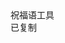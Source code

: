 
<html lang="zh-CN">
<head>
  <meta charset="UTF-8">
  <meta name="viewport" content="width=device-width, initial-scale=1.0">
  <title>端午祝福语</title>
  <script src="https://cdn.tailwindcss.com"></script>
  <link href="https://cdn.jsdelivr.net/npm/font-awesome@4.7.0/css/font-awesome.min.css" rel="stylesheet">
  
  <script>
    tailwind.config = {
      theme: {
        extend: {
          colors: {
            primary: '#165DFF',
            success: '#00B42A',
            neutral: '#F5F7FA',
            'neutral-light': '#F9FAFB',
          },
          fontFamily: {
            inter: ['Inter', 'system-ui', 'sans-serif'],
          },
          boxShadow: {
            'micro': '0 1px 4px rgba(0,0,0,0.05)',
          },
          borderRadius: {
            'sm': '4px',
          }
        },
      }
    }
  </script>
  
  <style type="text/tailwindcss">
    body {
      overscroll-behavior: none;
    }
    .blessing-card {
      transition: transform 0.2s ease, box-shadow 0.2s ease;
    }
    .blessing-card:hover {
      transform: translateX(4px);
      box-shadow: 0 2px 8px rgba(22, 93, 255, 0.1);
    }
  </style>
</head>
<body class="font-inter bg-neutral-light min-h-screen">



  <main class="max-w-6xl mx-auto px-4 pb-12">
    <div class="grid grid-cols-1 gap-3" id="blessingContainer">
      <!-- 祝福语卡片动态生成 -->
    </div>
  </main>

  <footer class="bg-white border-t border-gray-200 py-3">
    <div class="text-center text-xs text-gray-500">
       祝福语工具     </div>
  </footer>

  <div id="toast" class="fixed bottom-6 left-1/2 transform -translate-x-1/2 bg-success text-white px-4 py-2 rounded-sm shadow-md opacity-0 transition-opacity duration-300">
    <i class="fa fa-check mr-1"></i>
    <span>已复制</span>
  </div>

  <script>
    // 完整的100条祝福语数据
    const blessings = [
      { id: 1, content: "祝大家端午安康" },
      { id: 2, content: "香囊寄思" },
      { id: 3, content: "粽子飘香" },
      { id: 4, content: "万树千山粽是情" },
      { id: 5, content: "送你一颗好运粽" },
      { id: 6, content: "五月五赛龙舟" },
      { id: 7, content: "好的东西就需要分享" },
      { id: 8, content: "愿幸福的粽叶裹住你" },
      { id: 9, content: "送你一只香甜粽子" },
      { id: 10, content: "想拉着你的手一起看龙舟" },
      { id: 11, content: "禁止端午节不理我" },
      { id: 12, content: "今年送你的粽子不一般" },
      { id: 13, content: "祝你端午吉祥如意" },
      { id: 14, content: "希望你粽是幸运" },
      { id: 15, content: "蒲月初五是端午" },
      { id: 16, content: "青绿的粽叶包裹浓浓的真情" },
      { id: 17, content: "五色的丝线迎风飞舞" },
      { id: 18, content: "五色新丝缠角粽" },
      { id: 19, content: "汨罗江在诉说着一段神奇的故事" },
      { id: 20, content: "又是佳节好时光" },
      { id: 21, content: "热烈龙舟划动着千年的祈愿" },
      { id: 22, content: "愿你品尝出人生的夸姣和蒲月五的情怀" },
      { id: 23, content: "吃的是粽子甜的是生活" },
      { id: 24, content: "长长丝线绑健康" },
      { id: 25, content: "六月的轻风飘来淡淡的粽香" },
      { id: 26, content: "甜甜粽馅溢飘香" },
      { id: 27, content: "希望祝福能随着艾叶的淡淡清香飘到你那里" },
      { id: 28, content: "赛舟驰骋处处祥" },
      { id: 29, content: "汨罗江在诉说着一段传奇的故事" },
      { id: 30, content: "五月端午粽糕飘香" },
      { id: 31, content: "粽叶艾草继续着不变的清香" },
      { id: 32, content: "投粽江河喂鱼以祭屈原" },
      { id: 33, content: "片片艾叶片片情" },
      { id: 34, content: "温婉甜粽在线打call" },
      { id: 35, content: "咸甜之争烽烟再起" },
      { id: 36, content: "只有油润不腻味道香甜的肉粽才是王道" },
      { id: 37, content: "深红色的咸肉泛着油光" },
      { id: 38, content: "咬上一口仿佛时间都静止了" },
      { id: 39, content: "还有鲜香无比的蛋黄肉粽" },
      { id: 40, content: "丰富的口感让我欲罢不能" },
      { id: 41, content: "肉粽知道灵魂的去处" },
      { id: 42, content: "肉粽党发言完毕" },
      { id: 43, content: "清清爽爽的甜粽才是人间值得" },
      { id: 44, content: "雪白的糯米包着甜甜的蜜枣" },
      { id: 45, content: "一定要让粽子在凉水里冷静一下" },
      { id: 46, content: "粘上点白糖就更绝了" },
      { id: 47, content: "白糖会使糯米更加的香甜弹牙" },
      { id: 48, content: "那种幸福从脚尖直冲到天灵盖的感觉" },
      { id: 49, content: "永生都难以忘记" },
      { id: 50, content: "甜粽党发言完毕" },
      { id: 51, content: "到底是甜粽还是咸粽呢" },
      { id: 52, content: "我觉得你要比粽子甜上那么一点" },
      { id: 53, content: "乘着龙舟给你捎来端午的问候" },
      { id: 54, content: "清香的叶子层层叠叠" },
      { id: 55, content: "祝你健康平安过个清清凉凉的夏天" },
      { id: 56, content: "红红的樱桃红红的枣" },
      { id: 57, content: "用艾叶把烦恼都赶跑" },
      { id: 58, content: "愿你拥有人间最美好最珍贵的一切" },
      { id: 59, content: "五月初五恰逢端阳" },
      { id: 60, content: "端午的祝福悄然而至" },
      { id: 61, content: "小小的粽子里藏着我最真的心意" },
      { id: 62, content: "愿你平安喜乐" },
      { id: 63, content: "在江面的龙舟上再续永恒的主题" },
      { id: 64, content: "相比粽子的甜咸我在意的是假期的长短" },
      { id: 65, content: "汨罗江中藏着一位先贤的故事" },
      { id: 66, content: "一层层的粽叶包裹的都是生活的香甜" },
      { id: 67, content: "整个六月都飘着艾叶配粽子的香气" },
      { id: 68, content: "我永远支持甜粽" },
      { id: 69, content: "没什么好说的粽子就该是咸的" },
      { id: 70, content: "祝福语伴着春风来了" },
      { id: 71, content: "甜的咸的其实都行" },
      { id: 72, content: "让我们一起干了这杯雄黄酒" },
      { id: 73, content: "这枚香袋是我亲手做的" },
      { id: 74, content: "用千娇百媚的芭蕉叶把你轻轻包裹" },
      { id: 75, content: "让纸鸢带着我的祝福飞向你" },
      { id: 76, content: "挂着彩绳放风筝是端午最开心的事了" },
      { id: 77, content: "平安吉祥端午安康" },
      { id: 78, content: "艾蒿高高门前舞" },
      { id: 79, content: "苇叶和糯米也包含着对屈原的无限敬意" },
      { id: 80, content: "路漫漫其修远兮" },
      { id: 81, content: "吾将上下而求索" },
      { id: 82, content: "吃粽子的同时也要记得驱五毒哦" },
      { id: 83, content: "万人齐赛龙舟真是再壮观不过了" },
      { id: 84, content: "这五彩的丝线缠着的是我的无尽牵挂" },
      { id: 85, content: "我可是最棒的龙舟手" },
      { id: 86, content: "希望你的六月有西瓜的清凉" },
      { id: 87, content: "说实话咸的我能吃甜的我也可以" },
      { id: 88, content: "希望六月能善待你" },
      { id: 89, content: "一株暗香四溢的艾草传递着我的情意" },
      { id: 90, content: "端午假期能见到你才是最幸福的事" },
      { id: 91, content: "粽子和我的爱意一样都是甜的" },
      { id: 92, content: "清润端阳节" },
      { id: 93, content: "茅檐插艾新" },
      { id: 94, content: "浴兰包粽念忠臣" },
      { id: 95, content: "千古不亡湘水身" },
      { id: 96, content: "甜的咸的我都吃" },
      { id: 97, content: "咸蛋黄遇见白糯米" },
      { id: 98, content: "幸运的我遇见最好的你" },
      { id: 99, content: "我从咸粽区来看甜粽区的你" },
      { id: 100, content: "五彩绳缠住了思念" },
    ];

    // 渲染函数
    function renderBlessings() {
      const container = document.getElementById('blessingContainer');
      container.innerHTML = blessings.map(blessing => `
        <div class="blessing-card bg-white rounded-sm shadow-micro p-3">
          <div class="flex items-center mb-2">
            <div class="w-6 h-6 bg-primary/10 rounded-full flex items-center justify-center mr-2">
              <span class="text-primary font-semibold text-xs">${blessing.id}</span>
            </div>
            <p class="text-gray-800 text-xs ${blessing.content === '无' ? 'text-gray-400 italic' : ''}">
              ${blessing.content || '（无内容）'}
            </p>
          </div>
          <div class="flex justify-between items-center">
            <span class="text-xs text-gray-400">ID: ${blessing.id.toString().padStart(3, '0')}</span>
            <button class="copy-btn px-8 py-3 bg-primary text-white text-xs rounded-sm" data-id="${blessing.id}">
              <i class="fa fa-copy mr-0.5"></i> 复制
            </button>
          </div>
        </div>
      `).join('');

      // 绑定复制事件
      document.querySelectorAll('.copy-btn').forEach(btn => {
        btn.addEventListener('click', () => {
          const id = parseInt(btn.dataset.id);
          const content = blessings.find(b => b.id === id).content;
          if (content === '无') return showToast('无内容');
          navigator.clipboard.writeText(content).then(() => showToast());
        });
      });
    }

    
    // 初始化渲染
    document.addEventListener('DOMContentLoaded', renderBlessings);

    // 提示框
    function showToast(msg = '已复制') {
      const toast = document.getElementById('toast');
      toast.querySelector('span').textContent = msg;
      toast.classList.add('opacity-100');
      setTimeout(() => toast.classList.remove('opacity-100'), 1500);
    }
  </script>
